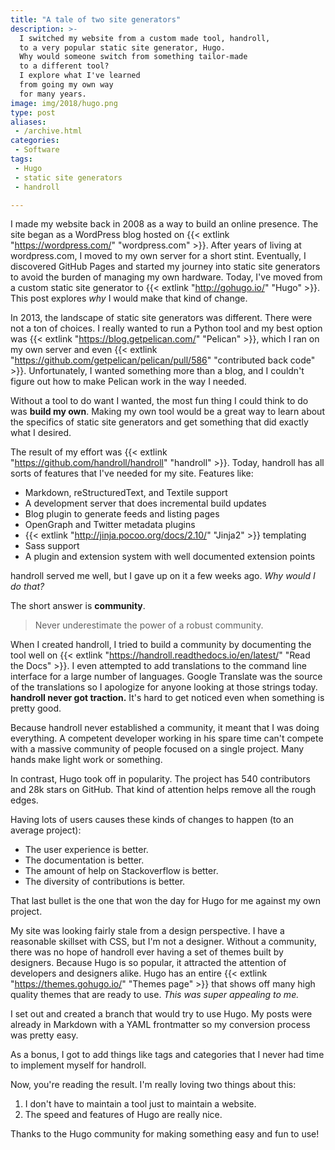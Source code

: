 ```yaml
---
title: "A tale of two site generators"
description: >-
  I switched my website from a custom made tool, handroll,
  to a very popular static site generator, Hugo.
  Why would someone switch from something tailor-made
  to a different tool?
  I explore what I've learned
  from going my own way
  for many years.
image: img/2018/hugo.png
type: post
aliases:
 - /archive.html
categories:
 - Software
tags:
 - Hugo
 - static site generators
 - handroll

---
```


I made my website
back in 2008
as a way to build an online presence.
The site began as a WordPress blog
hosted on {{< extlink "https://wordpress.com/" "wordpress.com" >}}.
After years of living at wordpress.com,
I moved to my own server for a short stint.
Eventually,
I discovered GitHub Pages
and started my journey
into static site generators
to avoid the burden
of managing my own hardware.
Today,
I've moved from a custom static site generator
to {{< extlink "http://gohugo.io/" "Hugo" >}}.
This post explores *why* I would make that kind of change.

In 2013,
the landscape of static site generators was different.
There were not a ton of choices.
I really wanted to run a Python tool
and my best option was {{< extlink "https://blog.getpelican.com/" "Pelican" >}},
which I ran on my own server
and even {{< extlink "https://github.com/getpelican/pelican/pull/586" "contributed back code" >}}.
Unfortunately,
I wanted something more than a blog,
and I couldn't figure out how to make Pelican work in the way I needed.

Without a tool to do want I wanted,
the most fun thing I could think to do was **build my own**.
Making my own tool would be a great way to learn
about the specifics of static site generators
and get something that did exactly what I desired.

The result of my effort was {{< extlink "https://github.com/handroll/handroll" "handroll" >}}.
Today,
handroll has all sorts of features that I've needed for my site. Features like:

* Markdown, reStructuredText, and Textile support
* A development server that does incremental build updates
* Blog plugin to generate feeds and listing pages
* OpenGraph and Twitter metadata plugins
* {{< extlink "http://jinja.pocoo.org/docs/2.10/" "Jinja2" >}} templating
* Sass support
* A plugin and extension system with well documented extension points

handroll served me well,
but I gave up on it
a few weeks ago.
*Why would I do that?*

The short answer is **community**.

> Never underestimate the power of a robust community.

When I created handroll,
I tried to build a community
by documenting the tool well on {{< extlink "https://handroll.readthedocs.io/en/latest/" "Read the Docs" >}}.
I even attempted to add translations to the command line interface
for a large number of languages.
Google Translate was the source of the translations
so I apologize for anyone looking at those strings today.
**handroll never got traction.**
It's hard to get noticed
even when something is pretty good.

Because handroll never established a community,
it meant that I was doing everything.
A competent developer working
in his spare time
can't compete
with a massive community
of people
focused on a single project.
Many hands make light work or something.

In contrast,
Hugo took off in popularity.
The project has 540 contributors
and 28k stars on GitHub.
That kind of attention helps remove all the rough edges.

Having lots of users causes these kinds of changes
to happen
(to an average project):

* The user experience is better.
* The documentation is better.
* The amount of help on Stackoverflow is better.
* The diversity of contributions is better.

That last bullet is the one that won the day for Hugo for me
against my own project.

My site was looking fairly stale from a design perspective.
I have a reasonable skillset with CSS,
but I'm not a designer.
Without a community,
there was no hope of handroll ever having a set
of themes
built by designers.
Because Hugo is so popular,
it attracted the attention
of developers
and designers alike.
Hugo has an entire {{< extlink "https://themes.gohugo.io/" "Themes page" >}}
that shows off many high quality themes
that are ready to use.
*This was super appealing to me.*

I set out and created a branch that would try to use Hugo.
My posts were already in Markdown
with a YAML frontmatter
so my conversion process
was pretty easy.

As a bonus,
I got to add things like tags and categories
that I never had time to implement myself
for handroll.

Now, you're reading the result. I'm really loving two things about this:

1. I don't have to maintain a tool just to maintain a website.
2. The speed and features of Hugo are really nice.

Thanks to the Hugo community for making something easy and fun to use!
